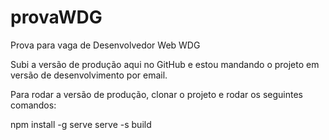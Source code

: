 # provaWDG
Prova para vaga de Desenvolvedor Web WDG

Subi a versão de produção aqui no GitHub e estou mandando o projeto em versão de desenvolvimento por email.

Para rodar a versão de produção, clonar o projeto e rodar os seguintes comandos:

npm install -g serve
serve -s build
